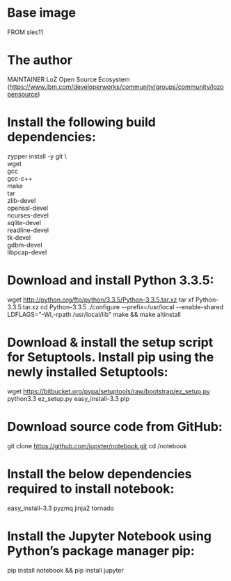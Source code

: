 
# Base image
FROM sles11

# The author
MAINTAINER LoZ Open Source Ecosystem (https://www.ibm.com/developerworks/community/groups/community/lozopensource)

# Install the following build dependencies:
zypper install -y git \             
                wget \
                gcc \
                gcc-c++ \
				make \
				tar \
				zlib-devel \
				openssl-devel \
				ncurses-devel \
				sqlite-devel \
				readline-devel \
				tk-devel \
				gdbm-devel \
				libpcap-devel

				
# Download and install Python 3.3.5:				
wget http://python.org/ftp/python/3.3.5/Python-3.3.5.tar.xz
tar xf Python-3.3.5.tar.xz
cd Python-3.3.5
./configure --prefix=/usr/local --enable-shared LDFLAGS="-Wl,-rpath /usr/local/lib"
make && make altinstall

# Download & install the setup script for Setuptools. Install pip using the newly installed Setuptools:
wget https://bitbucket.org/pypa/setuptools/raw/bootstrap/ez_setup.py
python3.3 ez_setup.py
easy_install-3.3 pip

# Download source code from GitHub:
git clone https://github.com/jupyter/notebook.git
cd /notebook

# Install the below dependencies required to install notebook:
easy_install-3.3 pyzmq jinja2 tornado

# Install the Jupyter Notebook using Python’s package manager pip:
pip install notebook &&  pip install jupyter

